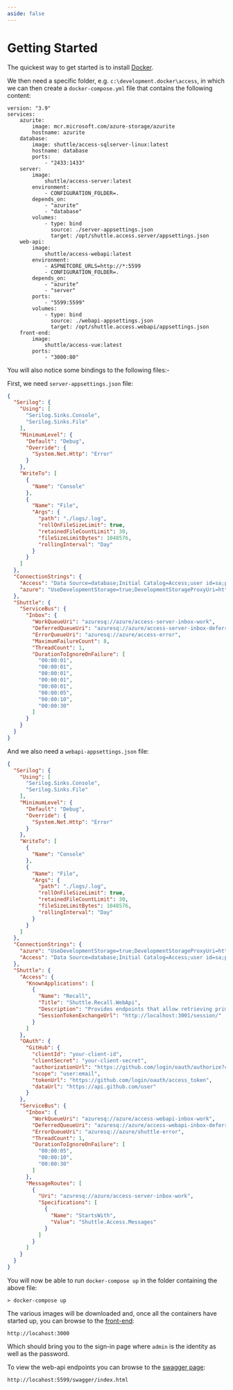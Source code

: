 ```yaml
---
aside: false
---
```


# Getting Started

The quickest way to get started is to install [Docker](https://www.docker.com/get-started/).

We then need a specific folder, e.g. `c:\development.docker\access`, in which we can then create a `docker-compose.yml` file that contains the following content:

```
version: "3.9"
services:
    azurite:
        image: mcr.microsoft.com/azure-storage/azurite
        hostname: azurite
    database:
        image: shuttle/access-sqlserver-linux:latest
        hostname: database
        ports:
            - "2433:1433"
    server:
        image:
            shuttle/access-server:latest
        environment:
            - CONFIGURATION_FOLDER=.
        depends_on:
            - "azurite"
            - "database"
        volumes:
            - type: bind
              source: ./server-appsettings.json
              target: /opt/shuttle.access.server/appsettings.json
    web-api:
        image:
            shuttle/access-webapi:latest
        environment:
            - ASPNETCORE_URLS=http://*:5599
            - CONFIGURATION_FOLDER=.
        depends_on:
            - "azurite"
            - "server"
        ports:
            - "5599:5599"
        volumes:
            - type: bind
              source: ./webapi-appsettings.json
              target: /opt/shuttle.access.webapi/appsettings.json
    front-end:
        image:
            shuttle/access-vue:latest
        ports:
            - "3000:80"
```

You will also notice some bindings to the following files:-

First, we need `server-appsettings.json` file:

```json
{
  "Serilog": {
    "Using": [
      "Serilog.Sinks.Console",
      "Serilog.Sinks.File"
    ],
    "MinimumLevel": {
      "Default": "Debug",
      "Override": {
        "System.Net.Http": "Error"
      }
    },
    "WriteTo": [
      {
        "Name": "Console"
      },
      {
        "Name": "File",
        "Args": {
          "path": "./logs/.log",
          "rollOnFileSizeLimit": true,
          "retainedFileCountLimit": 30,
          "fileSizeLimitBytes": 1048576,
          "rollingInterval": "Day"
        }
      }
    ]
  },
  "ConnectionStrings": {
    "Access": "Data Source=database;Initial Catalog=Access;user id=sa;password=Pass!000;TrustServerCertificate=true",
    "azure": "UseDevelopmentStorage=true;DevelopmentStorageProxyUri=http://azurite"
  },
  "Shuttle": {
    "ServiceBus": {
      "Inbox": {
        "WorkQueueUri": "azuresq://azure/access-server-inbox-work",
        "DeferredQueueUri": "azuresq://azure/access-server-inbox-deferred",
        "ErrorQueueUri": "azuresq://azure/access-error",
        "MaximumFailureCount": 8,
        "ThreadCount": 1,
        "DurationToIgnoreOnFailure": [
          "00:00:01",
          "00:00:01",
          "00:00:01",
          "00:00:01",
          "00:00:01",
          "00:00:05",
          "00:00:10",
          "00:00:30"
        ]
      }
    }
  }
}
```

And we also need a `webapi-appsettings.json` file:

```json
{
  "Serilog": {
    "Using": [
      "Serilog.Sinks.Console",
      "Serilog.Sinks.File"
    ],
    "MinimumLevel": {
      "Default": "Debug",
      "Override": {
        "System.Net.Http": "Error"
      }
    },
    "WriteTo": [
      {
        "Name": "Console"
      },
      {
        "Name": "File",
        "Args": {
          "path": "./logs/.log",
          "rollOnFileSizeLimit": true,
          "retainedFileCountLimit": 30,
          "fileSizeLimitBytes": 1048576,
          "rollingInterval": "Day"
        }
      }
    ]
  },
  "ConnectionStrings": {
    "azure": "UseDevelopmentStorage=true;DevelopmentStorageProxyUri=http://azurite",
    "Access": "Data Source=database;Initial Catalog=Access;user id=sa;password=Pass!000;TrustServerCertificate=true"
  },
  "Shuttle": {
    "Access": {
      "KnownApplications": [
        {
          "Name": "Recall",
          "Title": "Shuttle.Recall.WebApi",
          "Description": "Provides endpoints that allow retrieving primitive events from a Sql Server event store.",
          "SessionTokenExchangeUrl": "http://localhost:3001/session/"
        }
      ]
    },
    "OAuth": {
      "GitHub": {
        "clientId": "your-client-id",
        "clientSecret": "your-client-secret",
        "authorizationUrl": "https://github.com/login/oauth/authorize?client_id=__ClientId__&redirect_uri=__RedirectUri__&scope=__Scope__",
        "scope": "user:email",
        "tokenUrl": "https://github.com/login/oauth/access_token",
        "dataUrl": "https://api.github.com/user"
      }
    },
    "ServiceBus": {
      "Inbox": {
        "WorkQueueUri": "azuresq://azure/access-webapi-inbox-work",
        "DeferredQueueUri": "azuresq://azure/access-webapi-inbox-deferred",
        "ErrorQueueUri": "azuresq://azure/shuttle-error",
        "ThreadCount": 1,
        "DurationToIgnoreOnFailure": [
          "00:00:05",
          "00:00:10",
          "00:00:30"
        ]
      },
      "MessageRoutes": [
        {
          "Uri": "azuresq://azure/access-server-inbox-work",
          "Specifications": [
            {
              "Name": "StartsWith",
              "Value": "Shuttle.Access.Messages"
            }
          ]
        }
      ]
    }
  }
}

```

You will now be able to run `docker-compose up` in the folder containing the above file:

```
> docker-compose up
```

The various images will be downloaded and, once all the containers have started up, you can browse to the [front-end](http://locahost:3000):

```
http://locahost:3000
```

Which should bring you to the sign-in page where `admin` is the identity as well as the password.

To view the web-api endpoints you can browse to the [swagger page](http://locahost:5599/swagger/index.html):

```
http://locahost:5599/swagger/index.html
```